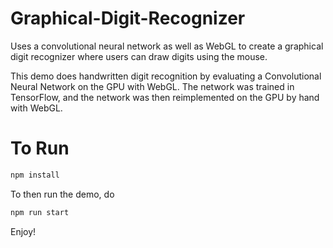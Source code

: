 # Graphical-Digit-Recognizer
Uses a convolutional neural network as well as WebGL to create a graphical digit recognizer where users can draw digits using the mouse.

This demo does handwritten digit recognition by evaluating a
Convolutional Neural Network on the GPU with WebGL. The network was
trained in TensorFlow, and the network was then
reimplemented on the GPU by hand with WebGL.

# To Run

```bash
npm install
```

To then run the demo, do

```bash
npm run start
```

Enjoy!
